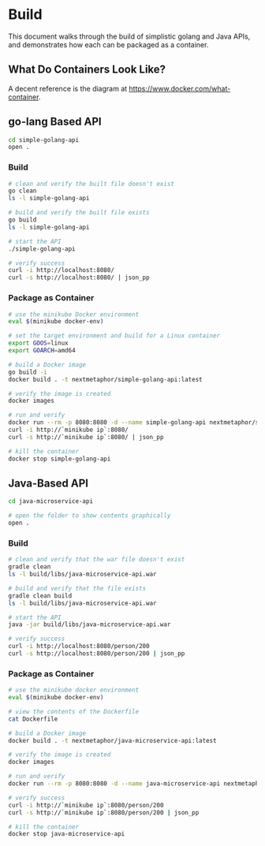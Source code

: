 # Build
This document walks through the build of simplistic golang and Java APIs, and demonstrates how each can be packaged as a container.

## What Do Containers Look Like?
A decent reference is the diagram at <https://www.docker.com/what-container>.

## go-lang Based API
```bash
cd simple-golang-api
open .
```

### Build
```bash
# clean and verify the built file doesn't exist
go clean
ls -l simple-golang-api

# build and verify the built file exists
go build
ls -l simple-golang-api

# start the API
./simple-golang-api

# verify success
curl -i http://localhost:8080/
curl -s http://localhost:8080/ | json_pp
```

### Package as Container
```bash
# use the minikube Docker environment
eval $(minikube docker-env)

# set the target environment and build for a Linux container
export GOOS=linux
export GOARCH=amd64

# build a Docker image
go build -i
docker build . -t nextmetaphor/simple-golang-api:latest

# verify the image is created
docker images

# run and verify
docker run --rm -p 8080:8080 -d --name simple-golang-api nextmetaphor/simple-golang-api 
curl -i http://`minikube ip`:8080/
curl -s http://`minikube ip`:8080/ | json_pp

# kill the container
docker stop simple-golang-api 
```

## Java-Based API
```bash
cd java-microservice-api

# open the folder to show contents graphically
open .
```

### Build
```bash
# clean and verify that the war file doesn't exist
gradle clean
ls -l build/libs/java-microservice-api.war 

# build and verify that the file exists
gradle clean build
ls -l build/libs/java-microservice-api.war 

# start the API
java -jar build/libs/java-microservice-api.war 

# verify success
curl -i http://localhost:8080/person/200
curl -s http://localhost:8080/person/200 | json_pp
```

### Package as Container
```bash
# use the minikube docker environment
eval $(minikube docker-env)

# view the contents of the Dockerfile
cat Dockerfile

# build a Docker image
docker build . -t nextmetaphor/java-microservice-api:latest

# verify the image is created
docker images

# run and verify
docker run --rm -p 8080:8080 -d --name java-microservice-api nextmetaphor/java-microservice-api 

# verify success
curl -i http://`minikube ip`:8080/person/200
curl -s http://`minikube ip`:8080/person/200 | json_pp

# kill the container
docker stop java-microservice-api
```